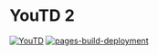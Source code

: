 # YouTD 2

[![YouTD](https://github.com/Praytic/youtd-godot/actions/workflows/github-actions-youtd.yml/badge.svg)](https://github.com/Praytic/youtd-godot/actions/workflows/github-actions-youtd.yml) [![pages-build-deployment](https://github.com/Praytic/youtd-godot/actions/workflows/pages/pages-build-deployment/badge.svg)](https://github.com/Praytic/youtd-godot/actions/workflows/pages/pages-build-deployment)
